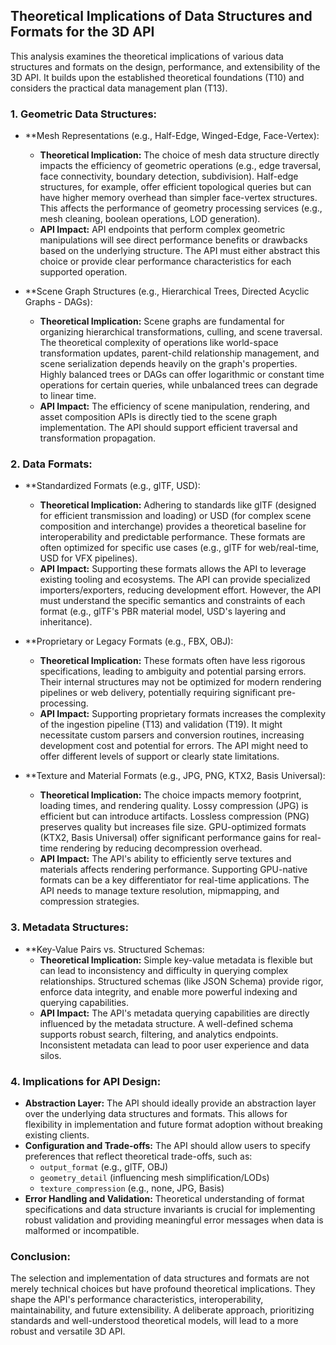 ## Theoretical Implications of Data Structures and Formats for the 3D API

This analysis examines the theoretical implications of various data structures and formats on the design, performance, and extensibility of the 3D API. It builds upon the established theoretical foundations (T10) and considers the practical data management plan (T13).

### 1. Geometric Data Structures:

*   **Mesh Representations (e.g., Half-Edge, Winged-Edge, Face-Vertex):
    *   **Theoretical Implication:** The choice of mesh data structure directly impacts the efficiency of geometric operations (e.g., edge traversal, face connectivity, boundary detection, subdivision). Half-edge structures, for example, offer efficient topological queries but can have higher memory overhead than simpler face-vertex structures. This affects the performance of geometry processing services (e.g., mesh cleaning, boolean operations, LOD generation).
    *   **API Impact:** API endpoints that perform complex geometric manipulations will see direct performance benefits or drawbacks based on the underlying structure. The API must either abstract this choice or provide clear performance characteristics for each supported operation.

*   **Scene Graph Structures (e.g., Hierarchical Trees, Directed Acyclic Graphs - DAGs):
    *   **Theoretical Implication:** Scene graphs are fundamental for organizing hierarchical transformations, culling, and scene traversal. The theoretical complexity of operations like world-space transformation updates, parent-child relationship management, and scene serialization depends heavily on the graph's properties. Highly balanced trees or DAGs can offer logarithmic or constant time operations for certain queries, while unbalanced trees can degrade to linear time.
    *   **API Impact:** The efficiency of scene manipulation, rendering, and asset composition APIs is directly tied to the scene graph implementation. The API should support efficient traversal and transformation propagation.

### 2. Data Formats:

*   **Standardized Formats (e.g., glTF, USD):
    *   **Theoretical Implication:** Adhering to standards like glTF (designed for efficient transmission and loading) or USD (for complex scene composition and interchange) provides a theoretical baseline for interoperability and predictable performance. These formats are often optimized for specific use cases (e.g., glTF for web/real-time, USD for VFX pipelines).
    *   **API Impact:** Supporting these formats allows the API to leverage existing tooling and ecosystems. The API can provide specialized importers/exporters, reducing development effort. However, the API must understand the specific semantics and constraints of each format (e.g., glTF's PBR material model, USD's layering and inheritance).

*   **Proprietary or Legacy Formats (e.g., FBX, OBJ):
    *   **Theoretical Implication:** These formats often have less rigorous specifications, leading to ambiguity and potential parsing errors. Their internal structures may not be optimized for modern rendering pipelines or web delivery, potentially requiring significant pre-processing.
    *   **API Impact:** Supporting proprietary formats increases the complexity of the ingestion pipeline (T13) and validation (T19). It might necessitate custom parsers and conversion routines, increasing development cost and potential for errors. The API might need to offer different levels of support or clearly state limitations.

*   **Texture and Material Formats (e.g., JPG, PNG, KTX2, Basis Universal):
    *   **Theoretical Implication:** The choice impacts memory footprint, loading times, and rendering quality. Lossy compression (JPG) is efficient but can introduce artifacts. Lossless compression (PNG) preserves quality but increases file size. GPU-optimized formats (KTX2, Basis Universal) offer significant performance gains for real-time rendering by reducing decompression overhead.
    *   **API Impact:** The API's ability to efficiently serve textures and materials affects rendering performance. Supporting GPU-native formats can be a key differentiator for real-time applications. The API needs to manage texture resolution, mipmapping, and compression strategies.

### 3. Metadata Structures:

*   **Key-Value Pairs vs. Structured Schemas:
    *   **Theoretical Implication:** Simple key-value metadata is flexible but can lead to inconsistency and difficulty in querying complex relationships. Structured schemas (like JSON Schema) provide rigor, enforce data integrity, and enable more powerful indexing and querying capabilities.
    *   **API Impact:** The API's metadata querying capabilities are directly influenced by the metadata structure. A well-defined schema supports robust search, filtering, and analytics endpoints. Inconsistent metadata can lead to poor user experience and data silos.

### 4. Implications for API Design:

*   **Abstraction Layer:** The API should ideally provide an abstraction layer over the underlying data structures and formats. This allows for flexibility in implementation and future format adoption without breaking existing clients.
*   **Configuration and Trade-offs:** The API should allow users to specify preferences that reflect theoretical trade-offs, such as:
    *   `output_format` (e.g., glTF, OBJ)
    *   `geometry_detail` (influencing mesh simplification/LODs)
    *   `texture_compression` (e.g., none, JPG, Basis)
*   **Error Handling and Validation:** Theoretical understanding of format specifications and data structure invariants is crucial for implementing robust validation and providing meaningful error messages when data is malformed or incompatible.

### Conclusion:

The selection and implementation of data structures and formats are not merely technical choices but have profound theoretical implications. They shape the API's performance characteristics, interoperability, maintainability, and future extensibility. A deliberate approach, prioritizing standards and well-understood theoretical models, will lead to a more robust and versatile 3D API.